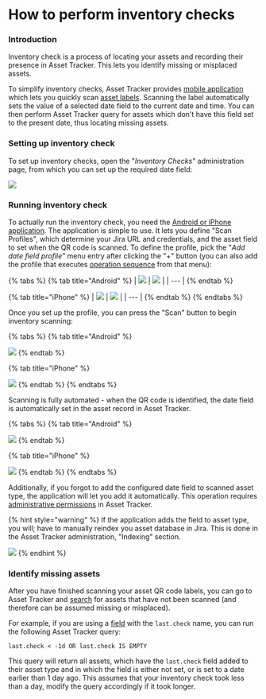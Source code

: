 # How to perform inventory checks

### Introduction

Inventory check is a process of locating your assets and recording their presence in Asset Tracker. This lets you identify missing or misplaced assets.

To simplify inventory checks, Asset Tracker provides [mobile application](../mobile-access/label-scanners.md) which lets you quickly scan [asset labels](how-to-print-labels-for-assets.md). Scanning the label automatically sets the value of a selected date field to the current date and time. You can then perform Asset Tracker query for assets which don't have this field set to the present date, thus locating missing assets.

### Setting up inventory check

To set up inventory checks, open the "_Inventory Checks"_ administration page, from which you can set up the required date field:

![](https://confluence.spartez.com/download/attachments/34604757/invc.png?version=3&modificationDate=1499079806960&api=v2&effects=drop-shadow)

### Running inventory check

To actually run the inventory check, you need the [Android or iPhone application](../mobile-access/label-scanners.md). The application is simple to use. It lets you define "Scan Profiles", which determine your Jira URL and credentials, and the asset field to set when the QR code is scanned. To define the profile, pick the "_Add date field profile"_ menu entry after clicking the "+" button \(you can also add the profile that executes [operation sequence](how-to-define-and-execute-pre-packaged-operation-sequences-on-assets/invoking-operation-sequences-by-scanning-asset-label.md) from that menu\):



{% tabs %}
{% tab title="Android" %}
| ![](../.gitbook/assets/android-1.jpeg) | ![](../.gitbook/assets/android-2.jpeg) |
| --- |
{% endtab %}

{% tab title="iPhone" %}
| ![](../.gitbook/assets/iphone-1.jpeg) | ![](../.gitbook/assets/iphone-2.jpeg) |
| --- |
{% endtab %}
{% endtabs %}

Once you set up the profile, you can press the "Scan" button to begin inventory scanning:

{% tabs %}
{% tab title="Android" %}


![](../.gitbook/assets/image%20%2859%29.png)
{% endtab %}

{% tab title="iPhone" %}


![](../.gitbook/assets/image%20%2831%29.png)
{% endtab %}
{% endtabs %}

Scanning is fully automated - when the QR code is identified, the date field is automatically set in the asset record in Asset Tracker. 

{% tabs %}
{% tab title="Android" %}


![](../.gitbook/assets/image%20%283%29.png)
{% endtab %}

{% tab title="iPhone" %}


![](../.gitbook/assets/image%20%2832%29.png)
{% endtab %}
{% endtabs %}

Additionally, if you forgot to add the configured date field to scanned asset type, the application will let you add it automatically. This operation requires [administrative permissions](how-to-control-access-to-assets.md) in Asset Tracker.

{% hint style="warning" %}
If the application adds the field to asset type, you will; have to manually reindex you asset database in Jira. This is done in the Asset Tracker administration, "Indexing" section.

![](https://confluence.spartez.com/download/attachments/34604757/indexes.png?version=1&modificationDate=1489587187363&api=v2&effects=drop-shadow)
{% endhint %}

### Identify missing assets

After you have finished scanning your asset QR code labels, you can go to Asset Tracker and [search](../searching/) for assets that have not been scanned \(and therefore can be assumed missing or misplaced\).

For example, if you are using a [field](../guide/defining-an-asset-field.md) with the `last.check` name, you can run the following Asset Tracker query:

```text
last.check < -1d OR last.check IS EMPTY
```

This query will return all assets, which have the `last.check` field added to their asset type and in which the field is either not set, or is set to a date earlier than 1 day ago. This assumes that your inventory check took less than a day, modify the query accordingly if it took longer. 


